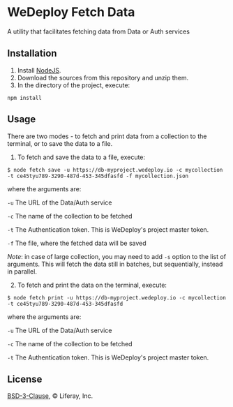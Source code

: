 # WeDeploy Fetch Data

A utility that facilitates fetching data from Data or Auth services

## Installation

1. Install [NodeJS](https://nodejs.org/en/).
2. Download the sources from this repository and unzip them.
3. In the directory of the project, execute:

```
npm install
```

## Usage

There are two modes - to fetch and print data from a collection to the terminal, or to save the data to a file.

1. To fetch and save the data to a file, execute:

```
$ node fetch save -u https://db-myproject.wedeploy.io -c mycollection -t ce45tyu789-3290-487d-453-345dfasfd -f mycollection.json
```

where the arguments are:

`-u` The URL of the Data/Auth service

`-c` The name of the collection to be fetched

`-t` The Authentication token. This is WeDeploy's project master token.

`-f` The file, where the fetched data will be saved

_Note_: in case of large collection, you may need to add `-s` option to the list of arguments. This will fetch the data still in batches, but sequentially, instead in parallel.

2. To fetch and print the data on the terminal, execute:

```
$ node fetch print -u https://db-myproject.wedeploy.io -c mycollection -t ce45tyu789-3290-487d-453-345dfasfd
```

where the arguments are:

`-u` The URL of the Data/Auth service

`-c` The name of the collection to be fetched

`-t` The Authentication token. This is WeDeploy's project master token.

## License

[BSD-3-Clause](https://spdx.org/licenses/BSD-3-Clause.html), © Liferay, Inc.
